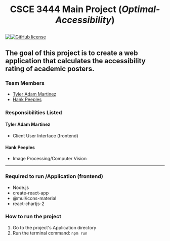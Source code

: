 # <p align="center"> CSCE 3444 Main Project (*Optimal-Accessibility*)

<p align="center" style="display: flex;" >
<img src="https://visitor-badge.glitch.me/badge?page_id=tyleradammartinez.Optimal-Accessibility" />
 <a href="https://github.com/TylerAdamMartinez/Optimal-Accessibility/blob/main/LICENSE"><img alt="GitHub license" src="https://img.shields.io/github/license/TylerAdamMartinez/Optimal-Accessibility"></a>
 </p>

The goal of this project is to create a web application that calculates the accessibility rating of academic posters. 
---

### Team Members
- [Tyler Adam Martinez](https://github.com/TylerAdamMartinez/)
- [Hank Peeples](https://github.com/hankpeeples)

### Responsibilities Listed
#### Tyler Adam Martinez
* Client User Interface (frontend)

#### Hank Peeples
* Image Processing/Computer Vision

---

### Required to run /Application (frontend)
* Node.js
* create-react-app
* @mui/icons-material
* react-chartjs-2

### How to run the project
1. Go to the project's Application directory
2. Run the terminal command: `npm run`
